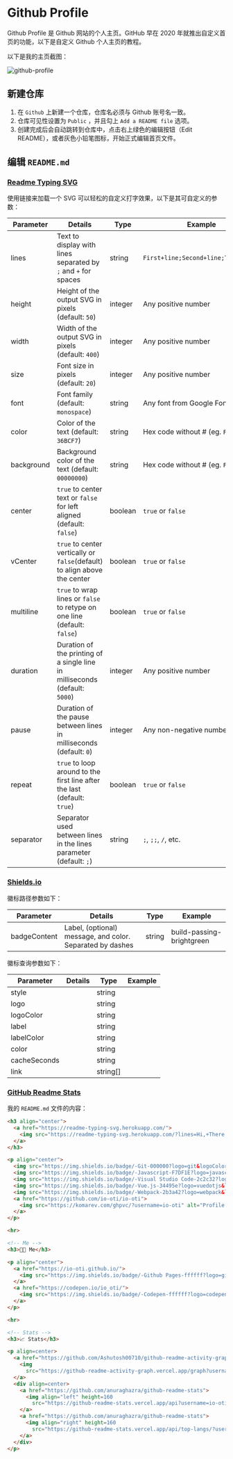 # Github Profile

Github Profile 是 Github 网站的个人主页。GitHub 早在 2020 年就推出自定义首页的功能，以下是自定义 Github 个人主页的教程。

以下是我的主页截图：

![github-profile](/public/github-profile.jpg)

## 新建仓库

1. 在 `Github` 上新建一个仓库，仓库名必须与 Github 账号名一致。
2. 仓库可见性设置为 `Public` ，并且勾上 `Add a README file` 选项。
3. 创建完成后会自动跳转到仓库中，点击右上绿色的编辑按钮（Edit README），或者灰色小铅笔图标，开始正式编辑首页文件。

## 编辑 `README.md`

### [Readme Typing SVG](https://readme-typing-svg.herokuapp.com/)

使用链接来加载一个 SVG 可以轻松的自定义打字效果，以下是其可自定义的参数：

| Parameter  | Details                                                                     | Type    | Example                             |
| ---------- | --------------------------------------------------------------------------- | ------- | ----------------------------------- |
| lines      | Text to display with lines separated by `;` and `+` for spaces              | string  | `First+line;Second+line;Third+line` |
| height     | Height of the output SVG in pixels (default: `50`)                          | integer | Any positive number                 |
| width      | Width of the output SVG in pixels (default: `400`)                          | integer | Any positive number                 |
| size       | Font size in pixels (default: `20`)                                         | integer | Any positive number                 |
| font       | Font family (default: `monospace`)                                          | string  | Any font from Google Fonts          |
| color      | Color of the text (default: `36BCF7`)                                       | string  | Hex code without # (eg. `F724A9`)   |
| background | Background color of the text (default: `00000000`)                          | string  | Hex code without # (eg. `FEFF4C`)   |
| center     | `true` to center text or `false` for left aligned (default: `false`)        | boolean | `true` or `false`                   |
| vCenter    | `true` to center vertically or `false`(default) to align above the center   | boolean | `true` or `false`                   |
| multiline  | `true` to wrap lines or `false` to retype on one line (default: `false`)    | boolean | `true` or `false`                   |
| duration   | Duration of the printing of a single line in milliseconds (default: `5000`) | integer | Any positive number                 |
| pause      | Duration of the pause between lines in milliseconds (default: `0`)          | integer | Any non-negative number             |
| repeat     | `true` to loop around to the first line after the last (default: `true`)    | boolean | `true` or `false`                   |
| separator  | Separator used between lines in the lines parameter (default: `;`)          | string  | `;`, `;;`, `/`, etc.                |

### [Shields.io](https://shields.io/)

徽标路径参数如下：

| Parameter    | Details                                                   | Type     | Example                   |
| ------------ | --------------------------------------------------------- | -------- | ------------------------- |
| badgeContent | Label, (optional) message, and color. Separated by dashes | string   | build-passing-brightgreen |

徽标查询参数如下：

| Parameter    | Details                                                   | Type     | Example                   |
| ------------ | --------------------------------------------------------- | -------- | ------------------------- |
| style        |                                                           | string   |                           |
| logo         |                                                           | string   |                           |
| logoColor    |                                                           | string   |                           |
| label        |                                                           | string   |                           |
| labelColor   |                                                           | string   |                           |
| color        |                                                           | string   |                           |
| cacheSeconds |                                                           | string   |                           |
| link         |                                                           | string[] |                           |

### [GitHub Readme Stats](https://github-readme-stats.vercel.app/)

我的 `README.md` 文件的内容：

```markdown
<h3 align="center">
  <a href="https://readme-typing-svg.herokuapp.com/">
    <img src="https://readme-typing-svg.herokuapp.com/?lines=Hi,+There!+👋;Pleasure+to+see+you!🎉&font=Fira+Code&center=true&weight=600&color=539bf5&size=24">
  </a>
</h3>

<p align="center">
  <img src="https://img.shields.io/badge/-Git-000000?logo=git&logoColor=F05032" alt="Git" />
  <img src="https://img.shields.io/badge/-Javascript-F7DF1E?logo=javascript&logoColor=black" alt="Javascript" />
  <img src="https://img.shields.io/badge/-Visual Studio Code-2c2c32?logo=visualstudiocode&logoColor=007ACC" alt="Visual Studio Code" />
  <img src="https://img.shields.io/badge/-Vue.js-34495e?logo=vuedotjs&logoColor=4FC08D" alt="Vue.js" />
  <img src="https://img.shields.io/badge/-Webpack-2b3a42?logo=webpack&logoColor=8DD6F9" alt="Webpack" />
  <a href="https://github.com/io-oti/io-oti">
    <img src="https://komarev.com/ghpvc/?username=io-oti" alt="Profile views" />
  </a>
</p>

<hr>

<!-- Me -->
<h3>👨‍💻 Me</h3>

<p align="center">
  <a href="https://io-oti.github.io/">
    <img src="https://img.shields.io/badge/-Github Pages-ffffff?logo=githubpages&logoColor=222222&style=for-the-badge" alt="Github Pages" />
  </a>
  <a href="https://codepen.io/io_oti/">
    <img src="https://img.shields.io/badge/-Codepen-ffffff?logo=codepen&logoColor=000000&style=for-the-badge" alt="Codepen" />
  </a>
</p>

<hr>

<!-- Stats -->
<h3>📈 Stats</h3>

<p align=center>
  <a href="https://github.com/Ashutosh00710/github-readme-activity-graph">
    <img
      src="https://github-readme-activity-graph.vercel.app/graph?username=io-oti&theme=tokyo-night&color=539bf5&line=539bf5&bg_color=20232a&hide_border=true" />
  </a>
  <div align=center>
    <a href="https://github.com/anuraghazra/github-readme-stats">
      <img align="left" height=160
        src="https://github-readme-stats.vercel.app/api?username=io-oti&theme=blue_navy&title_color=539bf5&text_color=539bf5&bg_color=20232a&hide_border=true" />
    </a>
    <a href="https://github.com/anuraghazra/github-readme-stats">
      <img align="right" height=160
        src="https://github-readme-stats.vercel.app/api/top-langs/?username=io-oti&theme=blue_navy&title_color=539bf5&text_color=539bf5&bg_color=20232a&langs_count=3&hide_border=true&size_weight=0.5&count_weight=0.5" />
    </a>
  </div>
</p>
```
